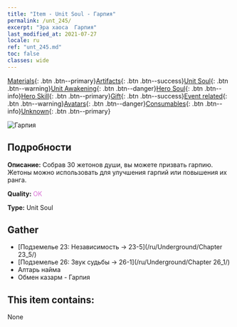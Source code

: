 ```yaml
---
title: "Item - Unit Soul - Гарпия"
permalink: /unt_245/
excerpt: "Эра хаоса  Гарпия"
last_modified_at: 2021-07-27
locale: ru
ref: "unt_245.md"
toc: false
classes: wide
---
```

 [Materials](/ItemsRU/){: .btn .btn--primary}[Artifacts](/ItemsRU/Artifacts/){: .btn .btn--success}[Unit Soul](/ItemsRU/UnitSoul/){: .btn .btn--warning}[Unit Awakening](/ItemsRU/UnitAwakening/){: .btn .btn--danger}[Hero Soul](/ItemsRU/HeroSoul/){: .btn .btn--info}[Hero Skill](/ItemsRU/HeroSkill/){: .btn .btn--primary}[Gift](/ItemsRU/Gift/){: .btn .btn--success}[Event related](/ItemsRU/Events/){: .btn .btn--warning}[Avatars](/ItemsRU/Avatars/){: .btn .btn--danger}[Consumables](/ItemsRU/Consumables/){: .btn .btn--info}[Unknown](/ItemsRU/Unknown/){: .btn .btn--primary}

 ![Гарпия](/images/u/ti_yingshenren.jpg)

## Подробности
 **Описание:** Собрав 30 жетонов души, вы можете призвать гарпию. Жетоны можно использовать для улучшения гарпий или повышения их ранга.

 **Quality:** <span style="color: #DA70D6">OK</span>

 **Type:** Unit Soul

## Gather

*    [Подземелье 23: Независимость -> 23-5](/ru/Underground/Chapter 23_5/) 
*    [Подземелье 26: Звук судьбы -> 26-1](/ru/Underground/Chapter 26_1/) 
*    Алтарь найма 
*    Обмен казарм - Гарпия 

## This item contains:

  None

